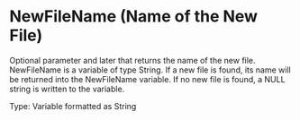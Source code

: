# NewFileName (Name of the New File)

Optional parameter and later that returns the name of the new file. NewFileName is a variable of type String. If a new file is found, its name will be returned into the NewFileName variable. If no new file is found, a NULL string is written to the variable.

Type: Variable formatted as String
